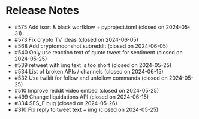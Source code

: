# Release Notes

- #575 Add isort & black worfklow + pyproject.toml (closed on 2024-05-31)
- #573 Fix crypto TV ideas (closed on 2024-06-05)
- #568 Add cryptomoonshot subreddit (closed on 2024-06-05)
- #540 Only use reaction text of quote tweet for sentiment (closed on 2024-05-25)
- #539 retweet with img text is too short (closed on 2024-05-25)
- #534 List of broken APIs / channels (closed on 2024-06-15)
- #532 Use twikit for follow and unfollow commands (closed on 2024-05-25)
- #510 Improve reddit video embed (closed on 2024-05-25)
- #499 Change liquidations API (closed on 2024-06-15)
- #334 $ES_F bug (closed on 2024-05-26)
- #310 Fix reply to tweet text + img (closed on 2024-05-25)